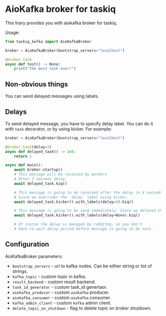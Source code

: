 # AioKafka broker for taskiq

This lirary provides you with aiokafka broker for taskiq.

Usage:
```python
from taskiq_kafka import AioKafkaBroker

broker = AioKafkaBroker(bootstrap_servers="localhost")

@broker.task
async def test() -> None:
    print("The best task ever!")
```

## Non-obvious things

You can send delayed messages using labels.

## Delays

To send delayed message, you have to specify
delay label. You can do it with `task` decorator,
or by using kicker. For example:

```python
broker = AioKafkaBroker(bootstrap_servers="localhost")

@broker.task(delay=3)
async def delayed_task() -> int:
    return 1

async def main():
    await broker.startup()
    # This message will be received by workers
    # After 3 seconds delay.
    await delayed_task.kiq()

    # This message is going to be received after the delay in 4 seconds.
    # Since we overriden the `delay` label using kicker.
    await delayed_task.kicker().with_labels(delay=4).kiq()

    # This message is going to be send immediately. Since we deleted the label.
    await delayed_task.kicker().with_labels(delay=None).kiq()

    # Of course the delay is managed by rabbitmq, so you don't
    # have to wait delay period before message is going to be sent.
```

## Configuration

AioKafkaBroker parameters:  
* `bootstrap_servers` - url to kafka nodes. Can be either string or list of strings.
* `kafka_topic` - custom topic in kafka.
* `result_backend` - custom result backend.
* `task_id_generator` - custom task_id genertaor.
* `aiokafka_producer` - custom `aiokafka` producer.
* `aiokafka_consumer` - custom `aiokafka` consumer.
* `kafka_admin_client` - custom `kafka` admin client.
* `delete_topic_on_shutdown` - flag to delete topic on broker shutdown.
